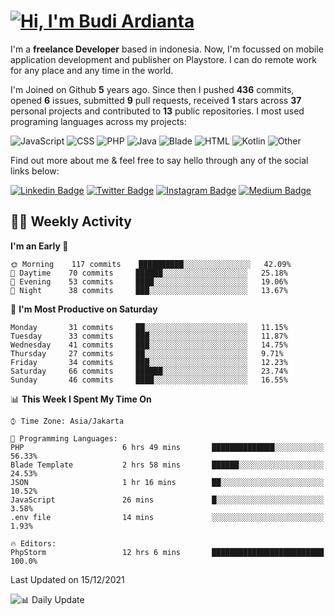 # [![Hi, I'm Budi Ardianta](https://readme-typing-svg.herokuapp.com?size=24&vCenter=true&lines=%F0%9F%91%8B+Hi%2C+I'm+Budi+Ardianta+;%F0%9F%92%BB+Android+And+Web+Developer+)](https://git.io/typing-svg)

I'm a **freelance Developer** based in indonesia. Now, I'm focussed on mobile application development and publisher on Playstore. I can do remote work for any place and any time in the world.

I'm Joined on Github **5** years ago. Since then I pushed **436** commits, opened **6** issues, submitted **9** pull requests, received **1** stars across **37** personal projects and contributed to **13** public repositories.
I most used programing languages across my projects:

![JavaScript](https://img.shields.io/badge/-JavaScript-%23f1e05a?style=flat&logo=JavaScript&logoColor=white)
![CSS](https://img.shields.io/badge/-CSS-%23563d7c?style=flat&logo=CSS&logoColor=white)
![PHP](https://img.shields.io/badge/-PHP-%234F5D95?style=flat&logo=PHP&logoColor=white)
![Java](https://img.shields.io/badge/-Java-%23b07219?style=flat&logo=Java&logoColor=white)
![Blade](https://img.shields.io/badge/-Blade-%23f7523f?style=flat&logo=Blade&logoColor=white)
![HTML](https://img.shields.io/badge/-HTML-%23e34c26?style=flat&logo=HTML&logoColor=white)
![Kotlin](https://img.shields.io/badge/-Kotlin-%23A97BFF?style=flat&logo=Kotlin&logoColor=white)
![Other](https://img.shields.io/badge/-Other-%23ededed?style=flat&logo=Other&logoColor=white)

Find out more about me & feel free to say hello through any of the social links below:

[![Linkedin Badge](https://img.shields.io/badge/-budiardianata-blue?style=flat&logo=Linkedin&logoColor=white&link=https://www.linkedin.com/in/budiardianata/)](https://www.linkedin.com/in/budiardianata/)
[![Twitter Badge](https://img.shields.io/badge/-budiardianata-%231DA1F2.svg?style=flat&logo=twitter&logoColor=white&link=https://www.twitter.com/budiardianata)](https://www.linkedin.com/in/budiardianata/)
[![Instagram Badge](https://img.shields.io/badge/-budiardianata-purple?style=flat&logo=instagram&logoColor=white&link=https://instagram.com/budiardianata/)](https://instagram.com/budiardianata)
[![Medium Badge](https://img.shields.io/badge/-@budiardianata-%2312100E.svg?style=flat&logo=Medium&logoColor=white&link=https://medium.com/@budiardianata/)](https://medium.com/@budiardianata)

## 👨‍💻 Weekly Activity
<!--START_SECTION:waka-->
**I'm an Early 🐤** 

```text
🌞 Morning    117 commits    ██████████░░░░░░░░░░░░░░░   42.09% 
🌆 Daytime    70 commits     ██████░░░░░░░░░░░░░░░░░░░   25.18% 
🌃 Evening    53 commits     ████░░░░░░░░░░░░░░░░░░░░░   19.06% 
🌙 Night      38 commits     ███░░░░░░░░░░░░░░░░░░░░░░   13.67%

```
📅 **I'm Most Productive on Saturday** 

```text
Monday       31 commits     ██░░░░░░░░░░░░░░░░░░░░░░░   11.15% 
Tuesday      33 commits     ███░░░░░░░░░░░░░░░░░░░░░░   11.87% 
Wednesday    41 commits     ███░░░░░░░░░░░░░░░░░░░░░░   14.75% 
Thursday     27 commits     ██░░░░░░░░░░░░░░░░░░░░░░░   9.71% 
Friday       34 commits     ███░░░░░░░░░░░░░░░░░░░░░░   12.23% 
Saturday     66 commits     ██████░░░░░░░░░░░░░░░░░░░   23.74% 
Sunday       46 commits     ████░░░░░░░░░░░░░░░░░░░░░   16.55%

```


📊 **This Week I Spent My Time On** 

```text
⌚︎ Time Zone: Asia/Jakarta

💬 Programming Languages: 
PHP                      6 hrs 49 mins       ██████████████░░░░░░░░░░░   56.33% 
Blade Template           2 hrs 58 mins       ██████░░░░░░░░░░░░░░░░░░░   24.53% 
JSON                     1 hr 16 mins        ██░░░░░░░░░░░░░░░░░░░░░░░   10.52% 
JavaScript               26 mins             █░░░░░░░░░░░░░░░░░░░░░░░░   3.58% 
.env file                14 mins             ░░░░░░░░░░░░░░░░░░░░░░░░░   1.93%

🔥 Editors: 
PhpStorm                 12 hrs 6 mins       █████████████████████████   100.0%

```


 Last Updated on 15/12/2021
<!--END_SECTION:waka-->

![📊 Daily Update](https://github.com/budiardianata/budiardianata/actions/workflows/update-activity.yml/badge.svg)
